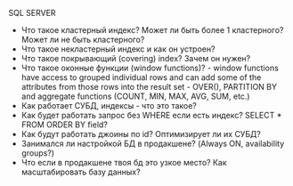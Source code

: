 SQL SERVER
* Что такое кластерный индекс? Может ли быть более 1 кластерного? Может ли не быть кластерного?
* Что такое некластерный индекс и как он устроен?
* Что такое покрывающий (covering) index? Зачем он нужен?
* Что такое оконные функции (window functions)? - window functions have access to grouped individual rows and can add some of the attributes from those rows into the result set - OVER(), PARTITION BY and aggregate functions (COUNT, MIN, MAX, AVG, SUM, etc.)
* Как работает СУБД, индексы - что это такое?
* Как будет работать запрос без WHERE если есть индекс? SELECT * FROM ORDER BY field? 
* Как будут работать джоины по id? Оптимизирует ли их СУБД?
* Занимался ли настройкой БД в продакшене? (Always ON, availability groups?)
* Что если в продакшене твоя бд это узкое место? Как масштабировать базу данных?

